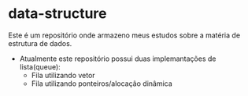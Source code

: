 # data-structure

Este é um repositório onde armazeno meus estudos sobre a matéria de estrutura de dados.

- Atualmente este repositório possui duas implemantações de lista(queue):
    - Fila utilizando vetor
    - Fila utilizando ponteiros/alocação dinâmica